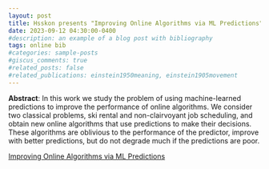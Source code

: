 ```yaml
---
layout: post
title: Hsskon presents "Improving Online Algorithms via ML Predictions"
date: 2023-09-12 04:30:00-0400
#description: an example of a blog post with bibliography
tags: online bib
#categories: sample-posts
#giscus_comments: true
#related_posts: false
#related_publications: einstein1950meaning, einstein1905movement
---
```



**Abstract**: In this work we study the problem of using machine-learned predictions to improve the performance of online algorithms. We consider two classical problems, ski rental and non-clairvoyant job scheduling, and obtain new online algorithms that use predictions to make their decisions. These algorithms are oblivious to the performance of the predictor, improve with better predictions, but do not degrade much if the predictions are poor.

[Improving Online Algorithms via ML Predictions](https://dl.acm.org/doi/pdf/10.5555/3327546.3327635)